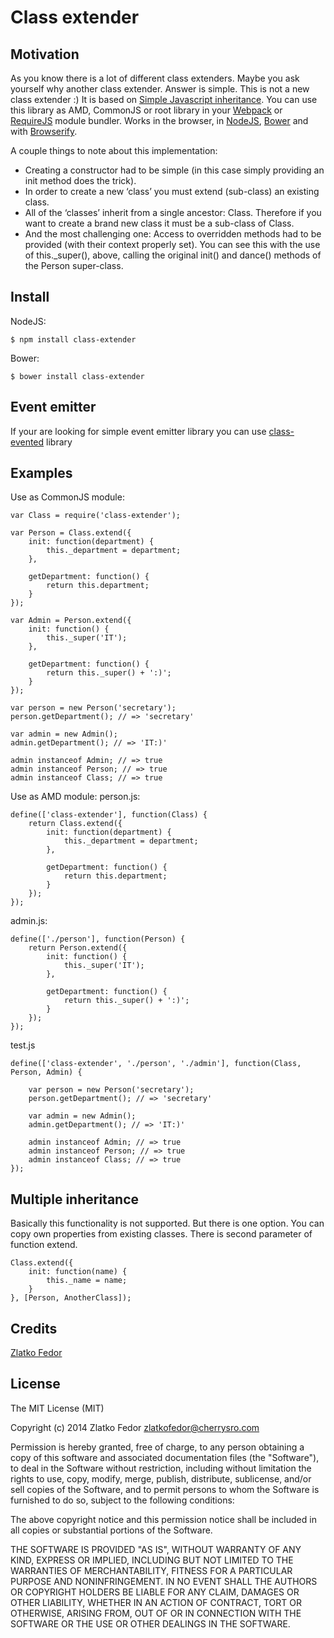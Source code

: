 # Class extender

## Motivation

As you know there is a lot of different class extenders. 
Maybe you ask yourself why another class extender. Answer is simple.
This is not a new class extender :) It is based on [Simple Javascript inheritance](http://ejohn.org/blog/simple-javascript-inheritance/).
You can use this library as AMD, CommonJS or root library in your [Webpack](http://webpack.github.io/) or [RequireJS](http://requirejs.org/) module bundler.
Works in the browser, in [NodeJS](http://nodejs.org/), [Bower](http://bower.io/) and with [Browserify](http://browserify.org/).

A couple things to note about this implementation:
 * Creating a constructor had to be simple (in this case simply providing an init method does the trick).
 * In order to create a new ‘class’ you must extend (sub-class) an existing class.
 * All of the ‘classes’ inherit from a single ancestor: Class. Therefore if you want to create a brand new class it must be a sub-class of Class.
 * And the most challenging one: Access to overridden methods had to be provided (with their context properly set). You can see this with the use of this._super(), above, calling the original init() and dance() methods of the Person super-class.

## Install

NodeJS:

	$ npm install class-extender

Bower:

	$ bower install class-extender

## Event emitter

If your are looking for simple event emitter library you can use [class-evented](https://github.com/seeden/class-evented) library

## Examples

Use as CommonJS module:

	var Class = require('class-extender');

	var Person = Class.extend({
		init: function(department) {
			this._department = department;
		},

		getDepartment: function() {
			return this.department;
		}
	});

	var Admin = Person.extend({
		init: function() {
			this._super('IT');
		},

		getDepartment: function() {
			return this._super() + ':)';
		}
	});

	var person = new Person('secretary');
	person.getDepartment(); // => 'secretary'

	var admin = new Admin();
	admin.getDepartment(); // => 'IT:)'

	admin instanceof Admin; // => true
	admin instanceof Person; // => true
	admin instanceof Class; // => true


Use as AMD module:
person.js:

	define(['class-extender'], function(Class) {
		return Class.extend({
			init: function(department) {
				this._department = department;
			},

			getDepartment: function() {
				return this.department;
			}
		});
	});

admin.js:

	define(['./person'], function(Person) {
		return Person.extend({
			init: function() {
				this._super('IT');
			},

			getDepartment: function() {
				return this._super() + ':)';
			}
		});
	});

test.js

	define(['class-extender', './person', './admin'], function(Class, Person, Admin) {

		var person = new Person('secretary');
		person.getDepartment(); // => 'secretary'

		var admin = new Admin();
		admin.getDepartment(); // => 'IT:)'

		admin instanceof Admin; // => true
		admin instanceof Person; // => true
		admin instanceof Class; // => true
	});

## Multiple inheritance

Basically this functionality is not supported. But there is one option.
You can copy own properties from existing classes. There is second parameter of function extend.

	Class.extend({
		init: function(name) {
			this._name = name;
		}
	}, [Person, AnotherClass]);

## Credits

[Zlatko Fedor](http://github.com/seeden)

## License

The MIT License (MIT)

Copyright (c) 2014 Zlatko Fedor zlatkofedor@cherrysro.com

Permission is hereby granted, free of charge, to any person obtaining a copy
of this software and associated documentation files (the "Software"), to deal
in the Software without restriction, including without limitation the rights
to use, copy, modify, merge, publish, distribute, sublicense, and/or sell
copies of the Software, and to permit persons to whom the Software is
furnished to do so, subject to the following conditions:

The above copyright notice and this permission notice shall be included in
all copies or substantial portions of the Software.

THE SOFTWARE IS PROVIDED "AS IS", WITHOUT WARRANTY OF ANY KIND, EXPRESS OR
IMPLIED, INCLUDING BUT NOT LIMITED TO THE WARRANTIES OF MERCHANTABILITY,
FITNESS FOR A PARTICULAR PURPOSE AND NONINFRINGEMENT. IN NO EVENT SHALL THE
AUTHORS OR COPYRIGHT HOLDERS BE LIABLE FOR ANY CLAIM, DAMAGES OR OTHER
LIABILITY, WHETHER IN AN ACTION OF CONTRACT, TORT OR OTHERWISE, ARISING FROM,
OUT OF OR IN CONNECTION WITH THE SOFTWARE OR THE USE OR OTHER DEALINGS IN
THE SOFTWARE.